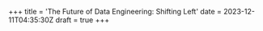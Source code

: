 +++
title = 'The Future of Data Engineering: Shifting Left'
date = 2023-12-11T04:35:30Z
draft = true
+++
